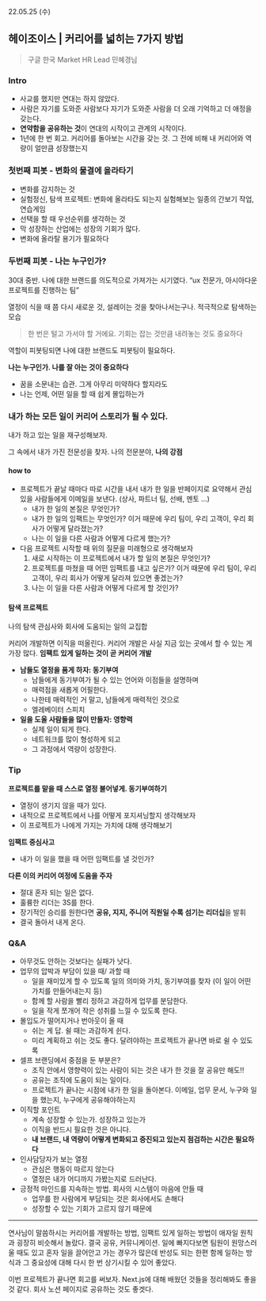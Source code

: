 22.05.25 (수)

## 헤이조이스 | 커리어를 넓히는 7가지 방법

> 구글 한국 Market HR Lead 민혜경님

### Intro

- 사교를 했지만 연대는 하지 않았다.
- 사람은 자기를 도와준 사람보다 자기가 도와준 사람을 더 오래 기억하고 더 애정을 갖는다.
- **연약함을 공유하는 것**이 연대의 시작이고 관계의 시작이다.
- 1년에 한 번 회고. 커리어를 돌아보는 시간을 갖는 것. 그 전에 비해 내 커리어와 역량이 얼만큼 성장했는지

### 첫번째 피봇 - 변화의 물결에 올라타기

- 변화를 감지하는 것
- 실험정신, 탐색 프로젝트: 변화에 올라타도 되는지 실험해보는 일종의 간보기 작업, 연습게임
- 선택을 할 때 우선순위를 생각하는 것
- 막 성장하는 산업에는 성장의 기회가 많다.
- 변화에 올라탈 용기가 필요하다

### 두번째 피봇 - 나는 누구인가?

30대 중반. 나에 대한 브랜드를 의도적으로 가져가는 시기였다. “ux 전문가, 아시아다운 프로젝트를 진행하는 팀”

열정이 식을 때 쯤 다시 새로운 것, 설레이는 것을 찾아나서는구나. 적극적으로 탐색하는 모습

> 한 번은 털고 가서야 할 거에요. 기회는 잡는 것만큼 내려놓는 것도 중요하다

역할이 피봇팅되면 나에 대한 브랜드도 피봇팅이 필요하다.

**나는 누구인가. 나를 잘 아는 것이 중요하다**

- 꿈을 소문내는 습관. 그게 아무리 미약하다 할지라도
- 나는 언제, 어떤 일을 할 때 쉽게 몰입하는가

### 내가 하는 모든 일이 커리어 스토리가 될 수 있다.

내가 하고 있는 일을 재구성해보자.

그 속에서 내가 가진 전문성을 찾자. 나의 전문분야, **나의 강점**

#### how to

- 프로젝트가 끝날 때마다 따로 시간을 내서 내가 한 일을 반페이지로 요약해서 관심 있을 사람들에게 이메일을 보낸다. (상사, 파트너 팀, 선배, 멘토 …)
  - 내가 한 일의 본질은 무엇인가?
  - 내가 한 일의 임팩트는 무엇인가? 이거 때문에 우리 팀이, 우리 고객이, 우리 회사가 어떻게 달라졌는가?
  - 나는 이 일을 다른 사람과 어떻게 다르게 했는가?
- 다음 프로젝트 시작할 때 위의 질문을 미래형으로 생각해보자
  1. 새로 시작하는 이 프로젝트에서 내가 할 일의 본질은 무엇인가?
  2. 프로젝트를 마쳤을 때 어떤 임팩트를 내고 싶은가? 이거 때문에 우리 팀이, 우리 고객이, 우리 회사가 어떻게 달라져 있으면 좋겠는가?
  3. 나는 이 일을 다른 사람과 어떻게 다르게 할 것인가?

#### 탐색 프로젝트

나의 탐색 관심사와 회사에 도움되는 일의 교집합

커리어 개발하면 이직을 떠올린다. 커리어 개발은 사실 지금 있는 곳에서 할 수 있는 게 가장 많다. **임팩트 있게 일하는 것이 곧 커리어 개발**

- **남들도 열정을 품게 하자: 동기부여**
  - 남들에게 동기부여가 될 수 있는 언어와 이점들을 설명하며
  - 매력점을 새롭게 어필한다.
  - 나한테 매력적인 거 말고, 남들에게 매력적인 것으로
  - 엘레베이터 스피치
- **일을 도울 사람들을 많이 만들자: 영향력**
  - 실제 일이 되게 한다.
  - 네트워크를 많이 형성하게 되고
  - 그 과정에서 역량이 성장한다.

### Tip

**프로젝트를 맡을 때 스스로 열정 불어넣게. 동기부여하기**

- 열정이 생기지 않을 때가 있다.
- 내적으로 프로젝트에서 나를 어떻게 포지셔닝할지 생각해보자
- 이 프로젝트가 나에게 가지는 가치에 대해 생각해보기

**임팩트 중심사고**

- 내가 이 일을 했을 때 어떤 임팩트를 낼 것인가?

**다른 이의 커리어 여정에 도움을 주자**

- 절대 혼자 되는 일은 없다.
- 훌륭한 리더는 3S를 한다.
- 장기적인 승리를 원한다면 **공유, 지지, 주니어 직원일 수록 섬기는 리더십**을 발휘
- 결국 돌아서 내게 온다.

### Q&A

- 아무것도 안하는 것보다는 실패가 낫다.
- 업무의 압박과 부담이 있을 때/ 과할 때
  - 일을 재미있게 할 수 있도록 일의 의미와 가치, 동기부여를 찾자 (이 일이 어떤 가치를 만들어내는지 등)
  - 함께 할 사람을 빨리 정하고 과감하게 업무를 분담한다.
  - 일을 작게 쪼개어 작은 성취를 느낄 수 있도록 한다.
- 몰입도가 떨어지거나 번아웃이 올 때
  - 쉬는 게 답. 쉴 때는 과감하게 쉰다.
  - 미리 계획하고 쉬는 것도 좋다. 달려야하는 프로젝트가 끝나면 바로 쉴 수 있도록
- 셀프 브랜딩에서 중점을 둔 부분은?
  - 조직 안에서 영향력이 있는 사람이 되는 것은 내가 한 것을 잘 공유만 해도!!
  - 공유는 조직에 도움이 되는 일이다.
  - 프로젝트가 끝나는 시점에 내가 한 일을 돌아본다. 이메일, 업무 문서, 누구와 일을 했는지, 누구에게 공유해야하는지
- 이직할 포인트
  - 계속 성장할 수 있는가. 성장하고 있는가
  - 이직을 반드시 필요한 것은 아니다.
  - **내 브랜드, 내 역량이 어떻게 변화되고 증진되고 있는지 점검하는 시간은 필요하다**
- 인사담당자가 보는 열정
  - 관심은 행동이 따르지 않는다
  - 열정은 내가 어디까지 가봤는지로 드러난다.
- 긍정적 마인드를 지속하는 방법. 회사의 시스템이 마음에 안들 때
  - 업무를 한 사람에게 부담되는 것은 회사에서도 손해다
  - 성장할 수 있는 기회가 고르지 않기 때문에

---

연사님이 말씀하시는 커리어를 개발하는 방법, 임팩트 있게 일하는 방법이 애자일 원칙과 굉장히 비슷해서 놀랐다. 결국 공유, 커뮤니케이션. 일에 빠지다보면 팀원이 원망스러울 때도 있고 혼자 일을 끌어안고 가는 경우가 많은데 반성도 되는 한편 함께 일하는 방식과 그 중요성에 대해 다시 한 번 상기시킬 수 있어 좋았다.

이번 프로젝트가 끝나면 회고를 써보자. Next.js에 대해 배웠던 것들을 정리해봐도 좋을 것 같다. 회사 노션 페이지로 공유하는 것도 좋겟다.
